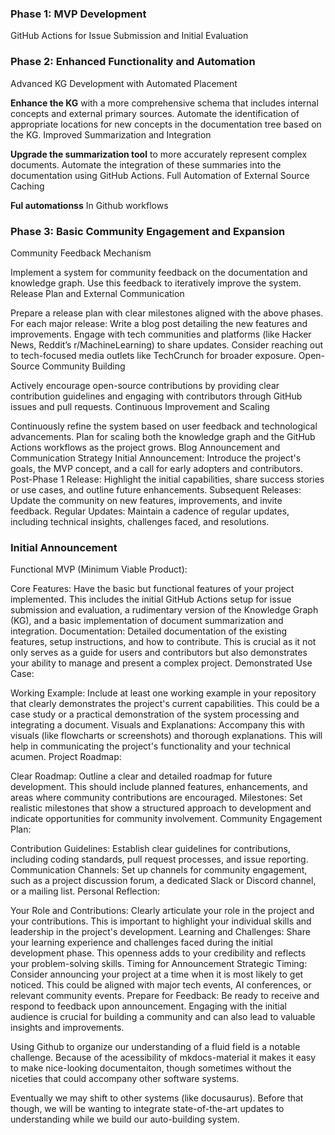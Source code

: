 ### Phase 1: MVP Development
GitHub Actions for Issue Submission and Initial Evaluation

### Phase 2: Enhanced Functionality and Automation
Advanced KG Development with Automated Placement

**Enhance the KG** with a more comprehensive schema that includes internal concepts and external primary sources.
Automate the identification of appropriate locations for new concepts in the documentation tree based on the KG.
Improved Summarization and Integration

**Upgrade the summarization tool** to more accurately represent complex documents.
Automate the integration of these summaries into the documentation using GitHub Actions.
Full Automation of External Source Caching

**Ful automationss** In Github workflows

### Phase 3: Basic Community Engagement and Expansion
Community Feedback Mechanism

Implement a system for community feedback on the documentation and knowledge graph.
Use this feedback to iteratively improve the system.
Release Plan and External Communication

Prepare a release plan with clear milestones aligned with the above phases.
For each major release:
Write a blog post detailing the new features and improvements.
Engage with tech communities and platforms (like Hacker News, Reddit’s r/MachineLearning) to share updates.
Consider reaching out to tech-focused media outlets like TechCrunch for broader exposure.
Open-Source Community Building

Actively encourage open-source contributions by providing clear contribution guidelines and engaging with contributors through GitHub issues and pull requests.
Continuous Improvement and Scaling

Continuously refine the system based on user feedback and technological advancements.
Plan for scaling both the knowledge graph and the GitHub Actions workflows as the project grows.
Blog Announcement and Communication Strategy
Initial Announcement: Introduce the project's goals, the MVP concept, and a call for early adopters and contributors.
Post-Phase 1 Release: Highlight the initial capabilities, share success stories or use cases, and outline future enhancements.
Subsequent Releases: Update the community on new features, improvements, and invite feedback.
Regular Updates: Maintain a cadence of regular updates, including technical insights, challenges faced, and resolutions.


### Initial Announcement
Functional MVP (Minimum Viable Product):

Core Features: Have the basic but functional features of your project implemented. This includes the initial GitHub Actions setup for issue submission and evaluation, a rudimentary version of the Knowledge Graph (KG), and a basic implementation of document summarization and integration.
Documentation: Detailed documentation of the existing features, setup instructions, and how to contribute. This is crucial as it not only serves as a guide for users and contributors but also demonstrates your ability to manage and present a complex project.
Demonstrated Use Case:

Working Example: Include at least one working example in your repository that clearly demonstrates the project's current capabilities. This could be a case study or a practical demonstration of the system processing and integrating a document.
Visuals and Explanations: Accompany this with visuals (like flowcharts or screenshots) and thorough explanations. This will help in communicating the project's functionality and your technical acumen.
Project Roadmap:

Clear Roadmap: Outline a clear and detailed roadmap for future development. This should include planned features, enhancements, and areas where community contributions are encouraged.
Milestones: Set realistic milestones that show a structured approach to development and indicate opportunities for community involvement.
Community Engagement Plan:

Contribution Guidelines: Establish clear guidelines for contributions, including coding standards, pull request processes, and issue reporting.
Communication Channels: Set up channels for community engagement, such as a project discussion forum, a dedicated Slack or Discord channel, or a mailing list.
Personal Reflection:

Your Role and Contributions: Clearly articulate your role in the project and your contributions. This is important to highlight your individual skills and leadership in the project's development.
Learning and Challenges: Share your learning experience and challenges faced during the initial development phase. This openness adds to your credibility and reflects your problem-solving skills.
Timing for Announcement
Strategic Timing: Consider announcing your project at a time when it is most likely to get noticed. This could be aligned with major tech events, AI conferences, or relevant community events.
Prepare for Feedback: Be ready to receive and respond to feedback upon announcement. Engaging with the initial audience is crucial for building a community and can also lead to valuable insights and improvements.

Using Github to organize our understanding of a fluid field is a notable challenge. Because of the acessibility of mkdocs-material it makes it easy to make nice-looking documentaiton, though sometimes without the niceties that could accompany other software systems. 

Eventually we may shift to other systems (like docusaurus). Before that though, we will be wanting to integrate state-of-the-art updates to understanding while we build our auto-building system. 
